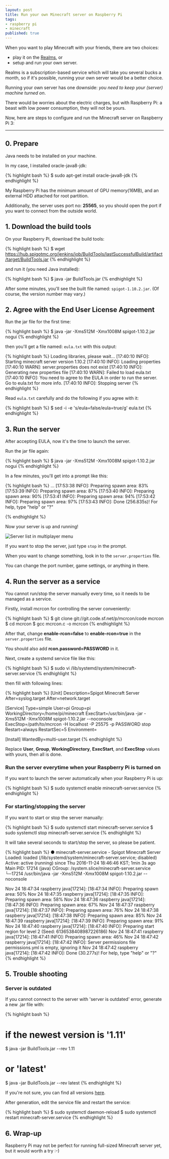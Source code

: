 ```yaml
---
layout: post
title: Run your own Minecraft server on Raspberry Pi
tags:
- raspberry pi
- minecraft
published: true
---
```


When you want to play Minecraft with your friends, there are two choices:

* play it on the [Realms](http://minecraft.gamepedia.com/Realms), or
* setup and run your own server.

Realms is a subscription-based service which will take you several bucks a month, so if it's possible, running your own server would be a better choice.

Running your own server has one downside: *you need to keep your (server) machine turned on*.

There would be worries about the electric charges, but with Raspberry Pi: a beast with low power consumption, they will not be yours.

Now, here are steps to configure and run the Minecraft server on Raspberry Pi 3:

----

## 0. Prepare

Java needs to be installed on your machine.

In my case, I installed oracle-java8-jdk:

{% highlight bash %}
$ sudo apt-get install oracle-java8-jdk
{% endhighlight %}

My Raspberry Pi has the minimum amount of GPU memory(16MB), and an external HDD attached for root partition.

Additionally, the server uses port no: **25565**, so you should open the port if you want to connect from the outside world.

## 1. Download the build tools

On your Raspberry Pi, download the build tools:

{% highlight bash %}
$ wget https://hub.spigotmc.org/jenkins/job/BuildTools/lastSuccessfulBuild/artifact/target/BuildTools.jar
{% endhighlight %}

and run it (you need Java installed):

{% highlight bash %}
$ java -jar BuildTools.jar
{% endhighlight %}

After some minutes, you'll see the built file named: `spigot-1.10.2.jar`.
(Of course, the version number may vary.)

## 2. Agree with the End User License Agreement

Run the jar file for the first time:

{% highlight bash %}
$ java -jar -Xms512M -Xmx1008M spigot-1.10.2.jar nogui
{% endhighlight %}

then you'll get a file named: `eula.txt` with this output:

{% highlight bash %}
Loading libraries, please wait...
[17:40:10 INFO]: Starting minecraft server version 1.10.2
[17:40:10 INFO]: Loading properties
[17:40:10 WARN]: server.properties does not exist
[17:40:10 INFO]: Generating new properties file
[17:40:10 WARN]: Failed to load eula.txt
[17:40:10 INFO]: You need to agree to the EULA in order to run the server. Go to eula.txt for more info.
[17:40:10 INFO]: Stopping server
{% endhighlight %}

Read `eula.txt` carefully and do the following if you agree with it:

{% highlight bash %}
$ sed -i -e 's/eula=false/eula=true/g' eula.txt
{% endhighlight %}

## 3. Run the server

After accepting EULA, now it's the time to launch the server.

Run the jar file again:

{% highlight bash %}
$ java -jar -Xms512M -Xmx1008M spigot-1.10.2.jar nogui
{% endhighlight %}

In a few minutes, you'll get into a prompt like this:

{% highlight bash %}
...
[17:53:38 INFO]: Preparing spawn area: 83%
[17:53:39 INFO]: Preparing spawn area: 87%
[17:53:40 INFO]: Preparing spawn area: 90%
[17:53:41 INFO]: Preparing spawn area: 94%
[17:53:42 INFO]: Preparing spawn area: 97%
[17:53:43 INFO]: Done (256.835s)! For help, type "help" or "?"
>
{% endhighlight %}

Now your server is up and running!

![Server list in multiplayer menu](https://cloud.githubusercontent.com/assets/185988/20614761/95b755e8-b315-11e6-99c3-389be9ef3a48.png)

If you want to stop the server, just type `stop` in the prompt.

When you want to change something, look in to the `server.properties` file.

You can change the port number, game settings, or anything in there.

## 4. Run the server as a service

You cannot run/stop the server manually every time, so it needs to be managed as a service.

Firstly, install mcrcon for controlling the server conveniently:

{% highlight bash %}
$ git clone  git://git.code.sf.net/p/mcrcon/code mcrcon
$ cd mcrcon
$ gcc mcrcon.c -o mcrcon
{% endhighlight %}

After that, change **enable-rcon=false** to **enable-rcon=true** in the `server.properties` file.

You should also add **rcon.password=PASSWORD** in it.

Next, create a systemd service file like this:

{% highlight bash %}
$ sudo vi /lib/systemd/system/minecraft-server.service
{% endhighlight %}

then fill with following lines:

{% highlight bash %}
[Unit]
Description=Spigot Minecraft Server
After=syslog.target
After=network.target

[Service]
Type=simple
User=pi
Group=pi
WorkingDirectory=/home/pi/minecraft
ExecStart=/usr/bin/java -jar -Xms512M -Xmx1008M spigot-1.10.2.jar --noconsole
ExecStop=/path/to/mcrcon -H localhost -P 25575 -p PASSWORD stop
Restart=always
RestartSec=5
Environment=

[Install]
WantedBy=multi-user.target
{% endhighlight %}

Replace **User**, **Group**, **WorkingDirectory**, **ExecStart**, and **ExecStop** values with yours, then all is done.

### Run the server everytime when your Raspberry Pi is turned on

If you want to launch the server automatically when your Raspberry Pi is up:

{% highlight bash %}
$ sudo systemctl enable minecraft-server.service
{% endhighlight %}

### For starting/stopping the server

If you want to start or stop the server manually:

{% highlight bash %}
$ sudo systemctl start minecraft-server.service
$ sudo systemctl stop minecraft-server.service
{% endhighlight %}

It will take several seconds to start/stop the server, so please be patient.

{% highlight bash %}
● minecraft-server.service - Spigot Minecraft Server
   Loaded: loaded (/lib/systemd/system/minecraft-server.service; disabled)
   Active: active (running) since Thu 2016-11-24 18:46:46 KST; 1min 3s ago
 Main PID: 17214 (java)
   CGroup: /system.slice/minecraft-server.service
           └─17214 /usr/bin/java -jar -Xms512M -Xmx1008M spigot-1.10.2.jar --noconsole

Nov 24 18:47:34 raspberry java[17214]: [18:47:34 INFO]: Preparing spawn area: 50%
Nov 24 18:47:35 raspberry java[17214]: [18:47:35 INFO]: Preparing spawn area: 58%
Nov 24 18:47:36 raspberry java[17214]: [18:47:36 INFO]: Preparing spawn area: 67%
Nov 24 18:47:37 raspberry java[17214]: [18:47:37 INFO]: Preparing spawn area: 76%
Nov 24 18:47:38 raspberry java[17214]: [18:47:38 INFO]: Preparing spawn area: 85%
Nov 24 18:47:39 raspberry java[17214]: [18:47:39 INFO]: Preparing spawn area: 91%
Nov 24 18:47:40 raspberry java[17214]: [18:47:40 INFO]: Preparing start region for level 2 (Seed: 6136538408987226186)
Nov 24 18:47:41 raspberry java[17214]: [18:47:41 INFO]: Preparing spawn area: 46%
Nov 24 18:47:42 raspberry java[17214]: [18:47:42 INFO]: Server permissions file permissions.yml is empty, ignoring it
Nov 24 18:47:42 raspberry java[17214]: [18:47:42 INFO]: Done (30.277s)! For help, type "help" or "?"
{% endhighlight %}

## 5. Trouble shooting

### Server is outdated

If you cannot connect to the server with 'server is outdated' error, generate a new .jar file with:

{% highlight bash %}
# if the newest version is '1.11'
$ java -jar BuildTools.jar --rev 1.11
# or 'latest'
$ java -jar BuildTools.jar --rev latest
{% endhighlight %}

If you're not sure, you can find all versions [here](https://hub.spigotmc.org/versions/).

After generation, edit the service file and restart the service:

{% highlight bash %}
$ sudo systemctl daemon-reload
$ sudo systemctl restart minecraft-server.service
{% endhighlight %}

## 6. Wrap-up

Raspberry Pi may not be perfect for running full-sized Minecraft server yet, but it would worth a try :-)

